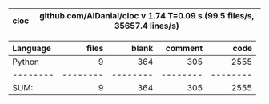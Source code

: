 cloc|github.com/AlDanial/cloc v 1.74  T=0.09 s (99.5 files/s, 35657.4 lines/s)
--- | ---

Language|files|blank|comment|code
:-------|-------:|-------:|-------:|-------:
Python|9|364|305|2555
--------|--------|--------|--------|--------
SUM:|9|364|305|2555
